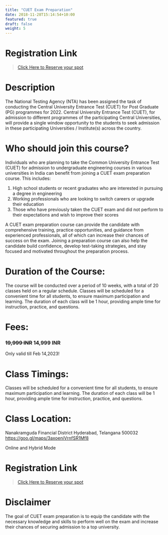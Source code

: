 ```yaml
---
title: "CUET Exam Preparation"
date: 2018-11-28T15:14:54+10:00
featured: true
draft: false
weight: 5
---
```

# Registration Link
>[Click Here to Reserve your spot](https://wa.me/918919321064?text=I%20am%20interested%20in%CUET%20Exam%20Preparation)

# Description
The National Testing Agency (NTA) has been assigned the task of conducting the Central University Entrance Test (CUET) for Post Graduate (PG) programmes for 2022. Central University Entrance Test (CUET), for admission to different programmes of the participating Central Universities, will provide a single window opportunity to the students to seek admission in these participating Universities / Institute(s) across the country.

# Who should join this course?
Individuals who are planning to take the Common University Entrance Test (CUET) for admission to undergraduate engineering courses in various universities in India can benefit from joining a CUET exam preparation course. This includes:
1) High school students or recent graduates who are interested in pursuing a degree in engineering
2) Working professionals who are looking to switch careers or upgrade their education
3) Those who have previously taken the CUET exam and did not perform to their expectations and wish to improve their scores

A CUET exam preparation course can provide the candidate with comprehensive training, practice opportunities, and guidance from experienced professionals, all of which can increase their chances of success on the exam. Joining a preparation course can also help the candidate build confidence, develop test-taking strategies, and stay focused and motivated throughout the preparation process.

# Duration of the Course:
The course will be conducted over a period of 10 weeks, with a total of 20 classes held on a regular schedule. Classes will be scheduled for a convenient time for all students, to ensure maximum participation and learning. The duration of each class will be 1 hour, providing ample time for instruction, practice, and questions.

# Fees:
### ~~19,999 INR~~ **14,999 INR** 
Only valid till Feb 14,2023!

# Class Timings:
Classes will be scheduled for a convenient time for all students, to ensure maximum participation and learning. The duration of each class will be 1 hour, providing ample time for instruction, practice, and questions. 

# Class Location:
Nanakramguda
Financial District
Hyderabad, Telangana 500032
https://goo.gl/maps/3axoeniVrnfSR1Mf8

Online and Hybrid Mode

# Registration Link
>[Click Here to Reserve your spot](https://wa.me/918919321064?text=I%20am%20interested%20in%20CUET%20Exam%20Preparation)


# Disclaimer
The goal of CUET exam preparation is to equip the candidate with the necessary knowledge and skills to perform well on the exam and increase their chances of securing admission to a top university.
